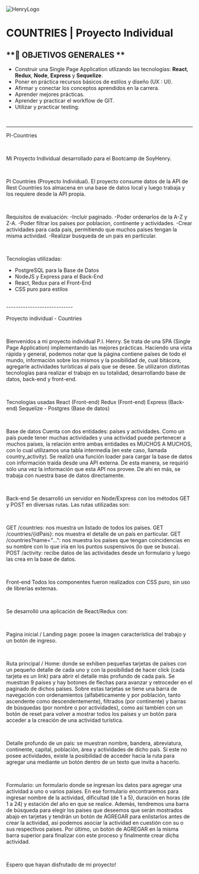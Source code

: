 ![HenryLogo](https://d31uz8lwfmyn8g.cloudfront.net/Assets/logo-henry-white-lg.png)

# **COUNTRIES** | Proyecto Individual

## **📌 OBJETIVOS GENERALES   **

-  Construir una Single Page Application utlizando las tecnologías: **React**, **Redux**, **Node**, **Express** y **Sequelize**.
-  Poner en práctica recursos básicos de estilos y diseño (UX : UI).
-  Afirmar y conectar los conceptos aprendidos en la carrera.
-  Aprender mejores prácticas.
-  Aprender y practicar el workflow de GIT.
-  Utilizar y practicar testing.

<br />

---

PI-Countries

<br />

Mi Proyecto Individual desarrollado para el Bootcamp de SoyHenry.

<br />

PI Countries (Proyecto Individual). 
El proyecto consume datos de la API de Rest Countries los almacena en una base de datos local 
y luego trabaja y los requiere desde la API propia.

<br />

Requisitos de evaluación:
-Incluir paginado.
-Poder ordenarlos de la A-Z y Z-A.
-Poder filtrar los paises por poblacion, continente y actividades.
-Crear actividades para cada pais, permitiendo que muchos paises tengan la misma actividad.
-Realizar busqueda de un pais en particular.

<br />

Tecnologías utilizadas:
- PostgreSQL para la Base de Datos
- NodeJS y Express para el Back-End
- React, Redux para el Front-End
- CSS puro para estilos

<br />
----------------------------

Proyecto individual - Countries

<br />

Bienvenidos a mi proyecto individual
P.I. Henry. Se trata de una SPA (Single Page Application) implementando las mejores prácticas. 
Haciendo una vista rápida y general, 
podemos notar que la página contiene países de todo el mundo, 
información sobre los mismos y la posibilidad de, cual bitácora, 
agregarle actividades turísticas al país que se desee. 
Se utilizaron distintas tecnologías para realizar el trabajo en su totalidad, 
desarrollando base de datos, back-end y front-end.

<br />

Tecnologías usadas
 React (Front-end)
 Redux (Front-end)
 Express (Back-end)
 Sequelize - Postgres (Base de datos)

<br />

Base de datos
Cuenta con dos entidades: países y actividades. 
Como un país puede tener muchas actividades y una actividad puede pertenecer a muchos países, 
la relación entre ambas entidades es MUCHOS A MUCHOS, 
con lo cual utilizamos una tabla intermedia (en este caso, llamada country_activity). 
Se realizó una función loader para cargar la base de datos con información traída desde una API externa. 
De esta manera, se requirió sólo una vez la información que esta API nos provee. 
De ahí en más, se trabaja con nuestra base de datos directamente.

<br />

Back-end
Se desarrolló un servidor en Node/Express con los métodos GET y POST en diversas rutas. 
Las rutas utilizadas son:

<br />

 GET /countries: nos muestra un listado de todos los países.
 GET /countries/{idPais}: nos muestra el detalle de un país en particular.
 GET /countries?name="...": nos muestra los países que tengan coincidencias en su nombre con lo que iría en los puntos suspensivos (lo que se busca).
 POST /activity: recibe datos de las actividades desde un formulario y luego las crea en la base de datos.

<br />

Front-end
Todos los componentes fueron realizados con CSS puro, sin uso de librerías externas.

<br />

Se desarrolló una aplicación de React/Redux con:

<br />

Pagina inicial / Landing page: posee la imagen característica del trabajo y un botón de ingreso.

<br />

Ruta principal / Home: donde se exhiben pequeñas tarjetas de países 
con un pequeño detalle de cada uno y con la posibilidad de hacer click 
(cada tarjeta es un link) para abrir el detalle más profundo de cada país. 
Se muestran 9 países y hay botones de flechas para avanzar y retroceder en el paginado de dichos países. 
Sobre estas tarjetas se tiene una barra de navegación con ordenamientos 
(alfabéticamente y por población, tanto ascendente como descendentemente), 
filtrados (por continente) y barras de búsquedas (por nombre o por actividades), 
como así también con un botón de reset para volver a mostrar todos los países 
y un botón para acceder a la creación de una actividad turística.

<br />

Detalle profundo de un país: se muestran nombre, bandera, abreviatura, continente, capital, 
población, área y actividades de dicho país. Si este no posee actividades, 
existe la posibilidad de acceder hacia la ruta para agregar una mediante un botón 
dentro de un texto que invita a hacerlo.

<br />

Formulario: un formulario donde se ingresan los datos para agregar una actividad a uno o varios países. 
En ese formulario encontraremos para ingresar nombre de la actividad, dificultad (de 1 a 5), 
duración en horas (de 1 a 24) y estación del año en que se realice. 
Además, tendremos una barra de búsqueda para elegir los países que deseemos que serán mostrados abajo 
en tarjetas y tendrán un botón de AGREGAR para enlistarlos antes de crear la actividad, 
así podemos asociar la actividad en cuestión con su o sus respectivos países. 
Por último, un botón de AGREGAR en la misma barra superior para finalizar con este proceso 
y finalmente crear dicha actividad.

<br />

Espero que hayan disfrutado de mi proyecto!